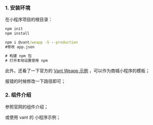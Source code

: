 
### 1. 安装环境

在小程序项目的根目录：

```cmd
npm init
npm install

npm i @vant/weapp -S --production
#修改 app.json

# 构建 npm 包
# 打开本地设置使用 npm
```

此外，还看了一下官方的 [Vant Weapp 示例](https://github.com/youzan/vant-demo/tree/master/vant-weapp)
，可以作为商城小程序的模板；

报错的时候修改一下路径即可；

### 2. 组件介绍

参照官网的组件介绍；

或使用 vant 的 小程序示例；


